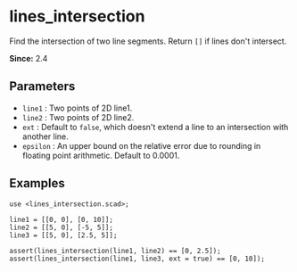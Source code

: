 # lines_intersection

Find the intersection of two line segments. Return `[]` if lines don't intersect.

**Since:** 2.4

## Parameters

- `line1` : Two points of 2D line1.
- `line2` : Two points of 2D line2.
- `ext` : Default to `false`, which doesn't extend a line to an intersection with another line. 
- `epsilon` : An upper bound on the relative error due to rounding in floating point arithmetic. Default to 0.0001.

## Examples

    use <lines_intersection.scad>;

    line1 = [[0, 0], [0, 10]];
    line2 = [[5, 0], [-5, 5]];
    line3 = [[5, 0], [2.5, 5]];

    assert(lines_intersection(line1, line2) == [0, 2.5]);
    assert(lines_intersection(line1, line3, ext = true) == [0, 10]);
